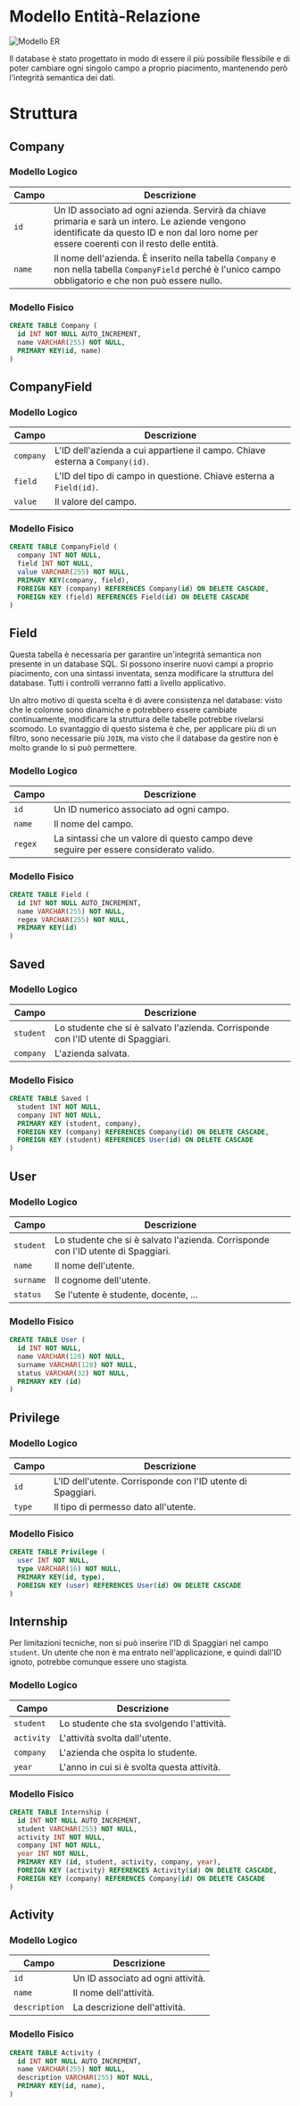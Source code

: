 # Modello Entità-Relazione

![Modello ER](img/er_model.png)

Il database è stato progettato in modo di essere il più possibile flessibile e di poter cambiare ogni singolo campo a proprio piacimento, mantenendo però l'integrità semantica dei dati.

# Struttura

## Company

### Modello Logico

| Campo  | Descrizione |
| ------ | ----------- |
| `id`   | Un ID associato ad ogni azienda. Servirà da chiave primaria e sarà un intero. Le aziende vengono identificate da questo ID e non dal loro nome per essere coerenti con il resto delle entità. |
| `name` | Il nome dell'azienda. È inserito nella tabella `Company` e non nella tabella `CompanyField` perché è l'unico campo obbligatorio e che non può essere nullo. |

### Modello Fisico

```SQL
CREATE TABLE Company (
  id INT NOT NULL AUTO_INCREMENT,
  name VARCHAR(255) NOT NULL,
  PRIMARY KEY(id, name)
)
```

## CompanyField

### Modello Logico

|   Campo   | Descrizione |
| --------- | ----------- |
| `company` | L'ID dell'azienda a cui appartiene il campo. Chiave esterna a `Company(id)`. |
|  `field`  | L'ID del tipo di campo in questione. Chiave esterna a `Field(id)`.
|  `value`  | Il valore del campo. |

### Modello Fisico

```SQL
CREATE TABLE CompanyField (
  company INT NOT NULL,
  field INT NOT NULL,
  value VARCHAR(255) NOT NULL,
  PRIMARY KEY(company, field),
  FOREIGN KEY (company) REFERENCES Company(id) ON DELETE CASCADE,
  FOREIGN KEY (field) REFERENCES Field(id) ON DELETE CASCADE
)
```

## Field

Questa tabella è necessaria per garantire un'integrità semantica non presente in un database SQL. Si possono inserire nuovi campi a proprio piacimento, con una sintassi inventata, senza modificare la struttura del database. Tutti i controlli verranno fatti a livello applicativo.

Un altro motivo di questa scelta è di avere consistenza nel database: visto che le colonne sono dinamiche e potrebbero essere cambiate continuamente, modificare la struttura delle tabelle potrebbe rivelarsi scomodo. Lo svantaggio di questo sistema è che, per applicare più di un filtro, sono necessarie più `JOIN`, ma visto che il database da gestire non è molto grande lo si può permettere.

### Modello Logico

|  Campo   | Descrizione |
| -------- | ----------- |
| `id`     | Un ID numerico associato ad ogni campo. |
| `name`   | Il nome del campo. |
| `regex`  | La sintassi che un valore di questo campo deve seguire per essere considerato valido. |

### Modello Fisico

```SQL
CREATE TABLE Field (
  id INT NOT NULL AUTO_INCREMENT,
  name VARCHAR(255) NOT NULL,
  regex VARCHAR(255) NOT NULL,
  PRIMARY KEY(id)
)
```

## Saved

### Modello Logico

|   Campo   | Descrizione |
| --------- | ----------- |
| `student` | Lo studente che si è salvato l'azienda. Corrisponde con l'ID utente di Spaggiari. |
| `company` | L'azienda salvata. |

### Modello Fisico

```SQL
CREATE TABLE Saved (
  student INT NOT NULL,
  company INT NOT NULL,
  PRIMARY KEY (student, company),
  FOREIGN KEY (company) REFERENCES Company(id) ON DELETE CASCADE,
  FOREIGN KEY (student) REFERENCES User(id) ON DELETE CASCADE
)
```

## User

### Modello Logico

|   Campo   | Descrizione |
| --------- | ----------- |
| `student` | Lo studente che si è salvato l'azienda. Corrisponde con l'ID utente di Spaggiari. |
| `name` | Il nome dell'utente. |
| `surname` | Il cognome dell'utente. |
| `status` | Se l'utente è studente, docente, ... |

### Modello Fisico

```SQL
CREATE TABLE User (
  id INT NOT NULL,
  name VARCHAR(128) NOT NULL,
  surname VARCHAR(128) NOT NULL,
  status VARCHAR(32) NOT NULL,
  PRIMARY KEY (id)
)
```

## Privilege

### Modello Logico

| Campo  | Descrizione |
| ------ | ----------- |
| `id`   | L'ID dell'utente. Corrisponde con l'ID utente di Spaggiari. |
| `type` | Il tipo di permesso dato all'utente. |

### Modello Fisico

```SQL
CREATE TABLE Privilege (
  user INT NOT NULL,
  type VARCHAR(16) NOT NULL,
  PRIMARY KEY(id, type),
  FOREIGN KEY (user) REFERENCES User(id) ON DELETE CASCADE
)
```

## Internship

Per limitazioni tecniche, non si può inserire l'ID di Spaggiari nel campo `student`. Un utente che non è ma entrato nell'applicazione, e quindi dall'ID ignoto, potrebbe comunque essere uno stagista.

### Modello Logico

|   Campo    | Descrizione |
| ---------- | ----------- |
| `student`  | Lo studente che sta svolgendo l'attività. |
| `activity` | L'attività svolta dall'utente. |
| `company` | L'azienda che ospita lo studente. |
| `year` | L'anno in cui si è svolta questa attività. |

### Modello Fisico

```SQL
CREATE TABLE Internship (
  id INT NOT NULL AUTO_INCREMENT,
  student VARCHAR(255) NOT NULL,
  activity INT NOT NULL,
  company INT NOT NULL,
  year INT NOT NULL,
  PRIMARY KEY (id, student, activity, company, year),
  FOREIGN KEY (activity) REFERENCES Activity(id) ON DELETE CASCADE,
  FOREIGN KEY (company) REFERENCES Company(id) ON DELETE CASCADE
)
```

## Activity

### Modello Logico

|   Campo   | Descrizione |
| --------- | ----------- |
| `id`      | Un ID associato ad ogni attività. |
| `name` | Il nome dell'attività. |
| `description` | La descrizione dell'attività. |

### Modello Fisico

```SQL
CREATE TABLE Activity (
  id INT NOT NULL AUTO_INCREMENT,
  name VARCHAR(255) NOT NULL,
  description VARCHAR(255) NOT NULL,
  PRIMARY KEY(id, name),
)
```
